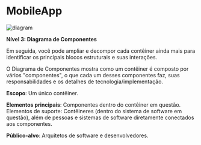 # MobileApp

![diagram](https://www.plantuml.com/plantuml/svg/0/fLRDRjf04BuZyGvJJY2buT9JJo7afv6WHILfrHCQx85ijTvrTjUqITM7YNge-W1z0bwii_x3OAT921niVnxFzytCjsiVMOV69P64mUHY4CTI1EY4LktMAw42cOG4ryx5zcs_R_3RuLAuwsIUM3A1LewKEmnqrCVG25GhcSH9V_ZczKIYSbVZKL-Y8-iOcWrr56lbusFcQhVQhT7WouUhozddYyjtiz7f-UdxasxFu-tMa3EZK6Iw68i3wB0mg2ZhC7IcZQA0O96eW26K8iIGB8GQBWsgAQcG3A2s44Z1h6GF83Qi1KFD1o30C19AM6To1FbijVx3AGWCtIJ2YlNlzL-oXvrULL8uP_eJT3X7IrxACQf0-wTO0VDz98cP97zpO2Ay8uKWr4BpUPRIHoSsMTyReLbOe8rX_VxCK4XS4Gg-81UatDDRwoYQdNvttRddAZXz_WcPI3Y2cuH0GunBZBXQbeEsJ0kMlY8iI3Yzaox2c7awvrel9S6OhwgzHP0wuCxUUTM_D7ZGMYyQcSaWQ9_QhBXFV5PqrtRoALQQDZlMYGhHt7OZtxsndWlcuv5sUl2ZtGB-bVxeIhqKYgD6_bYhqLR7s2-62mlMY16apuBIO8Kl4ZCjs_cjPYC9DhqtYesrSSGaqmA53Up9nv-6F5Bhm1TZj9HawdtFPK2UceSRWTkawUrA27XyR9Dj1SCSV8c0BF6Z_0lsf9aKPl4Zzm2KoBDvq_Pl6z2BmCA3TGdb5AP9VGGvjd__RV90vRXYGwEP51xoIpI3eCIUJPicJPjUUjFNNwoD9XForiEhVDi05ncsp_mtl6dYFGnOxKY34w5R1lJsKFLKNmgLxZVRVJahq9Tr9a_-g8ZS8iDik1M3vCWUr1k3v9OfzaZFp2-COi_BNdTNjbmlcuZ6NQiMxoERDfV6mDrTe36elauRm-hhQYji4zXW_2TMyL3kifmcy_nFR3dX7QdjrizAhBzNl7Pty_Xx-JkqwLRwgL19M_oF-Eia_GZw1m00)

**Nível 3: Diagrama de Componentes**

Em seguida, você pode ampliar e decompor cada contêiner ainda mais para identificar os principais blocos estruturais e suas interações.

O Diagrama de Componentes mostra como um contêiner é composto por vários "componentes", o que cada um desses componentes faz, suas responsabilidades e os detalhes de tecnologia/implementação.

**Escopo**: Um único contêiner.

**Elementos principais**: Componentes dentro do contêiner em questão.
Elementos de suporte: Contêineres (dentro do sistema de software em questão), além de pessoas e sistemas de software diretamente conectados aos componentes.

**Público-alvo**: Arquitetos de software e desenvolvedores.
